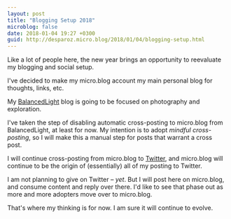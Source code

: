 ```yaml
---
layout: post
title: "Blogging Setup 2018"
microblog: false
date: 2018-01-04 19:27 +0300
guid: http://desparoz.micro.blog/2018/01/04/blogging-setup.html
---
```

Like a lot of people here, the new year brings an opportunity to reevaluate my blogging and social setup.

I've decided to make my micro.blog account my main personal blog for thoughts, links, etc.

My [BalancedLight](http://desparoz.com) blog is going to be focused on photography and exploration.

I've taken the step of disabling automatic cross-posting to micro.blog from BalancedLight, at least for now. My intention is to adopt _mindful cross-posting_, so I will make this a manual step for posts that warrant a cross post.

I will continue cross-posting from micro.blog to [Twitter](http://twitter.com/desparoz), and micro.blog will continue to be the origin of (essentially) all of my posting to Twitter.

I am not planning to give on Twitter – _yet_. But I will post here on micro.blog, and consume content and reply over there. I'd like to see that phase out as more and more adopters move over to micro.blog.

That's where my thinking is for now. I am sure it will continue to evolve.
